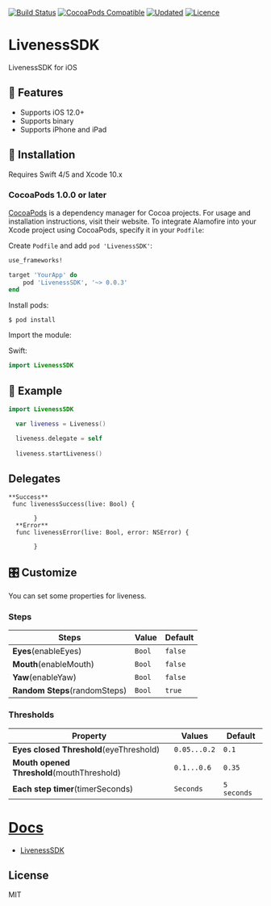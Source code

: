 
[![Build Status](https://img.shields.io/cocoapods/p/LivenessSDK)](https://img.shields.io/cocoapods/p/LivenessSDK)
[![CocoaPods Compatible](https://img.shields.io/cocoapods/v/LivenessSDK)](https://img.shields.io/cocoapods/v/LivenessSDK)
[![Updated](https://img.shields.io/github/last-commit/friendlynandy/LivenessSDK)](https://img.shields.io/github/last-commit/friendlynandy/LivenessSDK)
[![Licence](https://img.shields.io/cocoapods/l/LivenessSDK?color=red&logo=red)](https://img.shields.io/cocoapods/l/LivenessSDK?color=red&logo=red)


# LivenessSDK
LivenessSDK for iOS


## 🌟 Features
- Supports iOS 12.0+
- Supports binary
- Supports iPhone and iPad


## 📲 Installation
Requires Swift 4/5 and Xcode 10.x

### CocoaPods 1.0.0 or later

[CocoaPods](https://cocoapods.org) is a dependency manager for Cocoa projects. For usage and installation instructions, visit their website. To integrate Alamofire into your Xcode project using CocoaPods, specify it in your `Podfile`:


Create `Podfile` and add `pod 'LivenessSDK'`:

```ruby
use_frameworks!

target 'YourApp' do
    pod 'LivenessSDK', '~> 0.0.3'
end
```

Install pods:

```
$ pod install
```

Import the module:

Swift:
```swift
import LivenessSDK
```

## 🐒 Example
```swift
import LivenessSDK

  var liveness = Liveness()

  liveness.delegate = self
 
  liveness.startLiveness()

```
##  Delegates
```LivenessDelegate
**Success**
 func livenessSuccess(live: Bool) {
       
       }
  **Error**     
  func livenessError(live: Bool, error: NSError) {
    
       }

```

## 🎛 Customize

You can set some properties for liveness.

### Steps
| Steps | Value | Default | 
| ------- | ------- |------- | 
| **Eyes**(enableEyes)  | `Bool` | `false` | 
| **Mouth**(enableMouth)   | `Bool` | `false` | 
| **Yaw**(enableYaw)   | `Bool` | `false` | 
| **Random Steps**(randomSteps)   | `Bool` | `true` | 


### Thresholds
| Property | Values | Default | 
| ------- | ------- |------- | 
| **Eyes closed Threshold**(eyeThreshold)  | `0.05...0.2` | `0.1` | 
| **Mouth opened Threshold**(mouthThreshold)   | `0.1...0.6` | `0.35` | 
| **Each step timer**(timerSeconds)   | `Seconds` | `5 seconds` | 





# [Docs](https://nuclearace.github.io/LivenessSDK/index.html)

- [LivenessSDK](https://nuclearace.github.io/LivenessSDK/Classes/LivenessSDK.html)

## License
MIT
